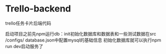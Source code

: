 # Trello-backend
trello任务卡片后端代码

启动项目之前先npm运行db：init初始化数据库和数据表和一些测试数据在src /configs/ database.json中配置mysql的基础信息
初始化数据库就可以执行npm run dev启动服务了
